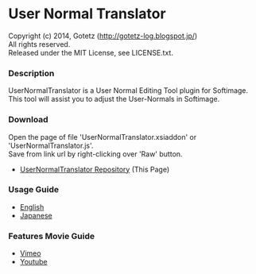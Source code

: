 User Normal Translator
====================

Copyright (c) 2014, Gotetz (http://gotetz-log.blogspot.jp/)  
All rights reserved.  
Released under the MIT License, see LICENSE.txt.

### Description
UserNormalTranslator is a User Normal Editing Tool plugin for Softimage.  
This tool will assist you to adjust the User-Normals in Softimage.

### Download
Open the page of file 'UserNormalTranslator.xsiaddon' or 'UserNormalTranslator.js'.  
Save from link url by right-clicking over 'Raw' button.
* [UserNormalTranslator Repository](https://github.com/Gotetz/UserNormalTranslator/) (This Page)

### Usage Guide
* [English](https://gotetz.github.io/UserNormalTranslator/htdocs/userNormalTranslator_guide_en.htm)
* [Japanese](https://gotetz.github.io/UserNormalTranslator/htdocs/userNormalTranslator_guide_jp.htm)

### Features Movie Guide
* [Vimeo](https://vimeo.com/76800892)
* [Youtube](http://youtu.be/yZ7avnmYFM4)
